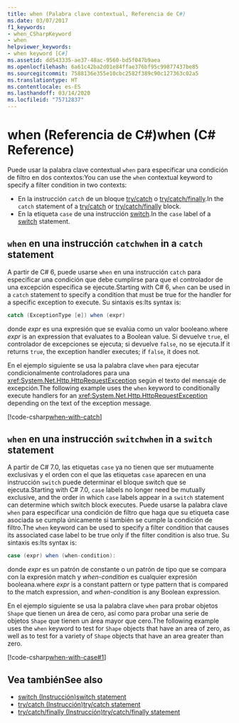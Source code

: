 ```yaml
---
title: when (Palabra clave contextual, Referencia de C#)
ms.date: 03/07/2017
f1_keywords:
- when_CSharpKeyword
- when
helpviewer_keywords:
- when keyword [C#]
ms.assetid: dd543335-ae37-48ac-9560-bd5f047b9aea
ms.openlocfilehash: 6a61c42ba2d01e84ffae376bf95c99877437be85
ms.sourcegitcommit: 7588136e355e10cbc2582f389c90c127363c02a5
ms.translationtype: HT
ms.contentlocale: es-ES
ms.lasthandoff: 03/14/2020
ms.locfileid: "75712837"
---
```

# <a name="when-c-reference"></a><span data-ttu-id="449c2-102">when (Referencia de C#)</span><span class="sxs-lookup"><span data-stu-id="449c2-102">when (C# Reference)</span></span>

<span data-ttu-id="449c2-103">Puede usar la palabra clave contextual `when` para especificar una condición de filtro en dos contextos:</span><span class="sxs-lookup"><span data-stu-id="449c2-103">You can use the `when` contextual keyword to specify a filter condition in two contexts:</span></span>

- <span data-ttu-id="449c2-104">En la instrucción `catch` de un bloque [try/catch](try-catch.md) o [try/catch/finally](try-catch-finally.md).</span><span class="sxs-lookup"><span data-stu-id="449c2-104">In the `catch` statement of a [try/catch](try-catch.md) or [try/catch/finally](try-catch-finally.md) block.</span></span>
- <span data-ttu-id="449c2-105">En la etiqueta `case` de una instrucción [switch](switch.md).</span><span class="sxs-lookup"><span data-stu-id="449c2-105">In the `case` label of a [switch](switch.md) statement.</span></span>

## <a name="when-in-a-catch-statement"></a><span data-ttu-id="449c2-106">`when` en una instrucción `catch`</span><span class="sxs-lookup"><span data-stu-id="449c2-106">`when` in a `catch` statement</span></span>

<span data-ttu-id="449c2-107">A partir de C# 6, puede usarse `when` en una instrucción `catch` para especificar una condición que debe cumplirse para que el controlador de una excepción específica se ejecute.</span><span class="sxs-lookup"><span data-stu-id="449c2-107">Starting with C# 6, `when` can be used in a `catch` statement to specify a condition that must be true for the handler for a specific exception to execute.</span></span> <span data-ttu-id="449c2-108">Su sintaxis es:</span><span class="sxs-lookup"><span data-stu-id="449c2-108">Its syntax is:</span></span>

```csharp
catch (ExceptionType [e]) when (expr)
```

<span data-ttu-id="449c2-109">donde *expr* es una expresión que se evalúa como un valor booleano.</span><span class="sxs-lookup"><span data-stu-id="449c2-109">where *expr* is an expression that evaluates to a Boolean value.</span></span> <span data-ttu-id="449c2-110">Si devuelve `true`, el controlador de excepciones se ejecuta; si devuelve `false`, no se ejecuta.</span><span class="sxs-lookup"><span data-stu-id="449c2-110">If it returns `true`, the exception handler executes; if `false`, it does not.</span></span>

<span data-ttu-id="449c2-111">En el ejemplo siguiente se usa la palabra clave `when` para ejecutar condicionalmente controladores para una <xref:System.Net.Http.HttpRequestException> según el texto del mensaje de excepción.</span><span class="sxs-lookup"><span data-stu-id="449c2-111">The following example uses the `when` keyword to conditionally execute handlers for an <xref:System.Net.Http.HttpRequestException> depending on the text of the exception message.</span></span>

[!code-csharp[when-with-catch](~/samples/snippets/csharp/language-reference/keywords/when/catch.cs)]

## <a name="when-in-a-switch-statement"></a><span data-ttu-id="449c2-112">`when` en una instrucción `switch`</span><span class="sxs-lookup"><span data-stu-id="449c2-112">`when` in a `switch` statement</span></span>

<span data-ttu-id="449c2-113">A partir de C# 7.0, las etiquetas `case` ya no tienen que ser mutuamente exclusivas y el orden con el que las etiquetas `case` aparecen en una instrucción `switch` puede determinar el bloque switch que se ejecuta.</span><span class="sxs-lookup"><span data-stu-id="449c2-113">Starting with C# 7.0, `case` labels no longer need be mutually exclusive, and the order in which `case` labels appear in a `switch` statement can determine which switch block executes.</span></span> <span data-ttu-id="449c2-114">Puede usarse la palabra clave `when` para especificar una condición de filtro que haga que su etiqueta case asociada se cumpla únicamente si también se cumple la condición de filtro.</span><span class="sxs-lookup"><span data-stu-id="449c2-114">The `when` keyword can be used to specify a filter condition that causes its associated case label to be true only if the filter condition is also true.</span></span> <span data-ttu-id="449c2-115">Su sintaxis es:</span><span class="sxs-lookup"><span data-stu-id="449c2-115">Its syntax is:</span></span>

```csharp
case (expr) when (when-condition):
```

<span data-ttu-id="449c2-116">donde *expr* es un patrón de constante o un patrón de tipo que se compara con la expresión match y *when-condition* es cualquier expresión booleana.</span><span class="sxs-lookup"><span data-stu-id="449c2-116">where *expr* is a constant pattern or type pattern that is compared to the match expression, and *when-condition* is any Boolean expression.</span></span>

<span data-ttu-id="449c2-117">En el ejemplo siguiente se usa la palabra clave `when` para probar objetos `Shape` que tienen un área de cero, así como para probar una serie de objetos `Shape` que tienen un área mayor que cero.</span><span class="sxs-lookup"><span data-stu-id="449c2-117">The following example uses the `when` keyword to test for `Shape` objects that have an area of zero, as well as to test for a variety of `Shape` objects that have an area greater than zero.</span></span>

[!code-csharp[when-with-case#1](~/samples/snippets/csharp/language-reference/keywords/when/when.cs#1)]

## <a name="see-also"></a><span data-ttu-id="449c2-118">Vea también</span><span class="sxs-lookup"><span data-stu-id="449c2-118">See also</span></span>

- [<span data-ttu-id="449c2-119">switch (Instrucción)</span><span class="sxs-lookup"><span data-stu-id="449c2-119">switch statement</span></span>](switch.md)
- [<span data-ttu-id="449c2-120">try/catch (Instrucción)</span><span class="sxs-lookup"><span data-stu-id="449c2-120">try/catch statement</span></span>](try-catch.md)
- [<span data-ttu-id="449c2-121">try/catch/finally (Instrucción)</span><span class="sxs-lookup"><span data-stu-id="449c2-121">try/catch/finally statement</span></span>](try-catch-finally.md)
